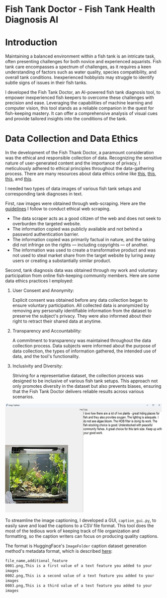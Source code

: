 # Fish Tank Doctor - Fish Tank Health Diagnosis AI

# Introduction

Maintaining a balanced environment within a fish tank is an intricate task, often presenting challenges for both novice and experienced aquarists. Fish tank care encompasses a spectrum of challenges, as it requires a keen understanding of factors such as water quality, species compatibility, and overall tank conditions. Inexperienced hobbyists may struggle to identify subtle signs of issues in their fish tanks.

I developed the Fish Tank Doctor, an AI-powered fish tank diagnosis tool, to empower inexperienced fish keepers to overcome these challenges with precision and ease. Leveraging the capabilities of machine learning and computer vision, this tool stands as a reliable companion in the quest for fish-keeping mastery. It can offer a comprehensive analysis of visual cues and provide tailored insights into the conditions of the tank.

# Data Collection and Data Ethics

In the development of the Fish Thank Doctor, a paramount consideration was the ethical and responsible collection of data. Recognizing the sensitive nature of user-generated content and the importance of privacy, I meticulously adhered to ethical principles throughout the data-gathering process. There are many resources about data ethics online like [this](https://www.intechopen.com/chapters/1121510), [this](https://medium.com/analytics-vidhya/data-ethics-in-artificial-intelligence-machine-learning-72467b9c70f3), [this](https://www.dataversity.net/machine-learning-data-governance-and-data-ethics/), and [this](https://online.hbs.edu/blog/post/data-ethics). 

I needed two types of data images of various fish tank setups and corresponding tank diagnoses in text. 

First, raw images were obtained through web-scraping. Here are the [guidelines](https://blog.apify.com/is-web-scraping-legal/) I follow to conduct ethical web scraping. 

* The data scraper acts as a good citizen of the web and does not seek to overburden the targeted website.
* The information copied was publicly available and not behind a password authentication barrier.
* The information copied was primarily factual in nature, and the taking did not infringe on the rights — including copyrights — of another.
* The information was used to create a transformative product and was not used to steal market share from the target website by luring away users or creating a substantially similar product.

Second, tank diagnosis data was obtained through my work and voluntary participation from online fish-keeping community members. Here are some data ethics practices I employed:

1. User Consent and Anonymity:
   
    Explicit consent was obtained before any data collection began to ensure voluntary participation. All collected data is anonymized by removing any personally identifiable information from the dataset to preserve the subject's privacy. They were also informed about their right to retract their shared data at anytime. 
   
2. Transparency and Accountability:
   
    A commitment to transparency was maintained throughout the data collection process. Data subjects were informed about the purpose of data collection, the types of information gathered, the intended use of data, and the tool's functionality.
    
3. Inclusivity and Diversity:
   
    Striving for a representative dataset, the collection process was designed to be inclusive of various fish tank setups. This approach not only promotes diversity in the dataset but also prevents biases, ensuring that the Fish Tank Doctor delivers reliable results across various scenarios.

<img src='readme_images/caption_gui.jpg' height=350>

To streamline the image captioning, I developed a GUI, `caption_gui.py`, to easily save and load the captions to a CSV file format. This tool does the most of the tedious work of keeping track of file organization and formatting, so the caption writers can focus on producing quality captions. 

The format is HuggingFace's `ImageFolder` caption dataset generation method's metadata format, which is described [here](https://huggingface.co/docs/datasets/main/en/image_dataset#image-captioning):

```
file_name,additional_feature
0001.png,This is a first value of a text feature you added to your images
0002.png,This is a second value of a text feature you added to your images
0003.png,This is a third value of a text feature you added to your images
```







